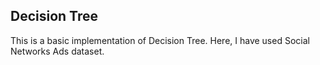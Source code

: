 ## Decision Tree
This is a basic implementation of Decision Tree. Here, I have used Social Networks Ads dataset.
